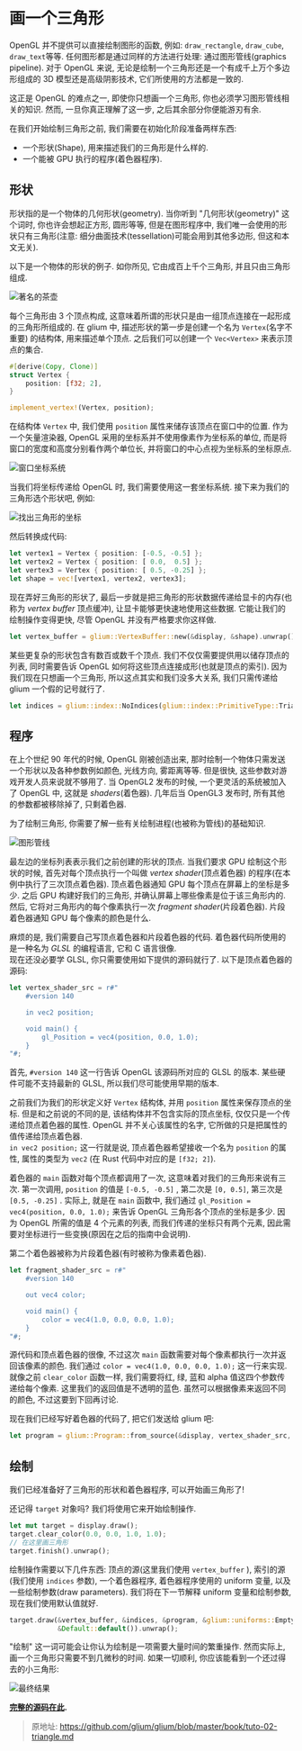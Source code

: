 # 画一个三角形

OpenGL 并不提供可以直接绘制图形的函数, 例如: `draw_rectangle`, `draw_cube`, `draw_text`等等. 任何图形都是通过同样的方法进行处理: 通过图形管线(graphics pipeline). 对于 OpenGL 来说, 无论是绘制一个三角形还是一个有成千上万个多边形组成的 3D 模型还是高级阴影技术, 它们所使用的方法都是一致的.

这正是 OpenGL 的难点之一, 即使你只想画一个三角形, 你也必须学习图形管线相关的知识. 然而, 一旦你真正理解了这一步, 之后其余部分你便能游刃有余.

在我们开始绘制三角形之前, 我们需要在初始化阶段准备两样东西:

- 一个形状(Shape), 用来描述我们的三角形是什么样的.
- 一个能被 GPU 执行的程序(着色器程序).

## 形状

形状指的是一个物体的几何形状(geometry). 当你听到 "几何形状(geometry)" 这个词时, 你也许会想起正方形, 圆形等等, 但是在图形程序中, 我们唯一会使用的形状只有三角形(注意: 细分曲面技术(tessellation)可能会用到其他多边形, 但这和本文无关).

以下是一个物体的形状的例子. 如你所见, 它由成百上千个三角形, 并且只由三角形组成.

![著名的茶壶](Source/Tuto-2-Triangle//tuto-02-teapot.png)

每个三角形由 3 个顶点构成, 这意味着所谓的形状只是由一组顶点连接在一起形成的三角形所组成的. 在 glium 中, 描述形状的第一步是创建一个名为 `Vertex`(名字不重要) 的结构体, 用来描述单个顶点. 之后我们可以创建一个 `Vec<Vertex>` 来表示顶点的集合.

```rust
#[derive(Copy, Clone)]
struct Vertex {
    position: [f32; 2],
}

implement_vertex!(Vertex, position);
```

在结构体 `Vertex` 中, 我们使用 `position` 属性来储存该顶点在窗口中的位置. 作为一个矢量渲染器, OpenGL 采用的坐标系并不使用像素作为坐标系的单位, 而是将窗口的宽度和高度分别看作两个单位长, 并将窗口的中心点视为坐标系的坐标原点.

![窗口坐标系统](Source/Tuto-2-Triangle/tuto-02-window-coords.svg)

当我们将坐标传递给 OpenGL 时, 我们需要使用这一套坐标系统. 接下来为我们的三角形选个形状吧, 例如:

![找出三角形的坐标](Source/Tuto-2-Triangle/tuto-02-triangle-coords.svg)

然后转换成代码:

```rust
let vertex1 = Vertex { position: [-0.5, -0.5] };
let vertex2 = Vertex { position: [ 0.0,  0.5] };
let vertex3 = Vertex { position: [ 0.5, -0.25] };
let shape = vec![vertex1, vertex2, vertex3];
```

现在弄好三角形的形状了, 最后一步就是把三角形的形状数据传递给显卡的内存(也称为 _vertex buffer_ 顶点缓冲), 让显卡能够更快速地使用这些数据. 它能让我们的绘制操作变得更快, 尽管 OpenGL 并没有严格要求你这样做.

```rust
let vertex_buffer = glium::VertexBuffer::new(&display, &shape).unwrap();
```

某些更复杂的形状包含有数百或数千个顶点. 我们不仅仅需要提供用以储存顶点的列表, 同时需要告诉 OpenGL 如何将这些顶点连接成形(也就是顶点的索引). 因为我们现在只想画一个三角形, 所以这点其实和我们没多大关系, 我们只需传递给 glium 一个假的记号就行了.

```rust
let indices = glium::index::NoIndices(glium::index::PrimitiveType::TrianglesList);
```

## 程序

在上个世纪 90 年代的时候, OpenGL 刚被创造出来, 那时绘制一个物体只需发送一个形状以及各种参数例如颜色, 光线方向, 雾距离等等. 但是很快, 这些参数对游戏开发人员来说就不够用了. 当 OpenGL2 发布的时候, 一个更灵活的系统被加入了 OpenGL 中, 这就是 _shaders_(着色器). 几年后当 OpenGL3 发布时, 所有其他的参数都被移除掉了, 只剩着色器.

为了绘制三角形, 你需要了解一些有关绘制进程(也被称为管线)的基础知识.

![图形管线](Source/Tuto-2-Triangle/tuto-02-pipeline.svg)

最左边的坐标列表表示我们之前创建的形状的顶点. 当我们要求 GPU 绘制这个形状的时候, 首先对每个顶点执行一个叫做 _vertex shader_(顶点着色器) 的程序(在本例中执行了三次顶点着色器). 顶点着色器通知 GPU 每个顶点在屏幕上的坐标是多少. 之后 GPU 构建好我们的三角形, 并确认屏幕上哪些像素是位于该三角形内的. 然后, 它将对三角形内的每个像素执行一次 _fragment shader_(片段着色器). 片段着色器通知 GPU 每个像素的颜色是什么.

麻烦的是, 我们需要自己写顶点着色器和片段着色器的代码. 着色器代码所使用的是一种名为 _GLSL_ 的编程语言, 它和 C 语言很像.  
现在还没必要学 GLSL, 你只需要使用如下提供的源码就行了. 以下是顶点着色器的源码:

```rust
let vertex_shader_src = r#"
    #version 140

    in vec2 position;

    void main() {
        gl_Position = vec4(position, 0.0, 1.0);
    }
"#;
```

首先, `#version 140` 这一行告诉 OpenGL 该源码所对应的 GLSL 的版本. 某些硬件可能不支持最新的 GLSL, 所以我们尽可能使用早期的版本.

之前我们为我们的形状定义好 `Vertex` 结构体, 并用 `position` 属性来保存顶点的坐标. 但是和之前说的不同的是, 该结构体并不包含实际的顶点坐标, 仅仅只是一个传递给顶点着色器的属性. OpenGL 并不关心该属性的名字, 它所做的只是把属性的值传递给顶点着色器.  
`in vec2 position;` 这一行就是说, 顶点着色器希望接收一个名为 `position` 的属性, 属性的类型为 `vec2` (在 Rust 代码中对应的是 `[f32; 2]`).

着色器的 `main` 函数对每个顶点都调用了一次, 这意味着对我们的三角形来说有三次. 第一次调用, `position` 的值是 `[-0.5, -0.5]` , 第二次是 `[0, 0.5]`, 第三次是 `[0.5, -0.25]` . 实际上, 就是在 `main` 函数中, 我们通过 `gl_Position = vec4(position, 0.0, 1.0);` 来告诉 OpenGL 三角形各个顶点的坐标是多少. 因为 OpenGL 所需的值是 4 个元素的列表, 而我们传递的坐标只有两个元素, 因此需要对坐标进行一些变换(原因在之后的指南中会说明).

第二个着色器被称为片段着色器(有时被称为像素着色器).

```rust
let fragment_shader_src = r#"
    #version 140

    out vec4 color;

    void main() {
        color = vec4(1.0, 0.0, 0.0, 1.0);
    }
"#;
```

源代码和顶点着色器的很像, 不过这次 `main` 函数需要对每个像素都执行一次并返回该像素的颜色. 我们通过 `color = vec4(1.0, 0.0, 0.0, 1.0);` 这一行来实现. 就像之前 `clear_color` 函数一样, 我们需要将红, 绿, 蓝和 alpha 值这四个参数传递给每个像素. 这里我们的返回值是不透明的蓝色. 虽然可以根据像素来返回不同的颜色, 不过这要到下回再讨论.

现在我们已经写好着色器的代码了, 把它们发送给 glium 吧:

```rust
let program = glium::Program::from_source(&display, vertex_shader_src, fragment_shader_src, None).unwrap();
```

## 绘制

我们已经准备好了三角形的形状和着色器程序, 可以开始画三角形了!

还记得 `target` 对象吗? 我们将使用它来开始绘制操作.

```rust
let mut target = display.draw();
target.clear_color(0.0, 0.0, 1.0, 1.0);
// 在这里画三角形
target.finish().unwrap();
```

绘制操作需要以下几件东西: 顶点的源(这里我们使用 `vertex_buffer` ), 索引的源(我们使用 `indices` 参数), 一个着色器程序, 着色器程序使用的 uniform 变量, 以及一些绘制参数(draw parameters). 我们将在下一节解释 uniform 变量和绘制参数, 现在我们使用默认值就好.

```rust
target.draw(&vertex_buffer, &indices, &program, &glium::uniforms::EmptyUniforms,
            &Default::default()).unwrap();
```

"绘制" 这一词可能会让你认为绘制是一项需要大量时间的繁重操作. 然而实际上, 画一个三角形只需要不到几微秒的时间. 如果一切顺利, 你应该能看到一个还过得去的小三角形:

![最终结果](Source/Tuto-2-Triangle/tuto-02-triangle.png)

**[完整的源码在此](https://github.com/glium/glium/blob/master/examples/tutorial-02.rs).**

> 原地址: <https://github.com/glium/glium/blob/master/book/tuto-02-triangle.md>
